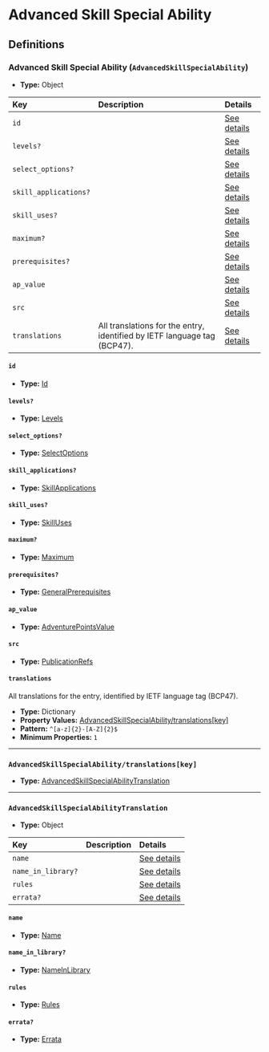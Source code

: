 # Advanced Skill Special Ability

## Definitions

### <a name="AdvancedSkillSpecialAbility"></a> Advanced Skill Special Ability (`AdvancedSkillSpecialAbility`)

- **Type:** Object

Key | Description | Details
:-- | :-- | :--
`id` |  | <a href="#AdvancedSkillSpecialAbility/id">See details</a>
`levels?` |  | <a href="#AdvancedSkillSpecialAbility/levels">See details</a>
`select_options?` |  | <a href="#AdvancedSkillSpecialAbility/select_options">See details</a>
`skill_applications?` |  | <a href="#AdvancedSkillSpecialAbility/skill_applications">See details</a>
`skill_uses?` |  | <a href="#AdvancedSkillSpecialAbility/skill_uses">See details</a>
`maximum?` |  | <a href="#AdvancedSkillSpecialAbility/maximum">See details</a>
`prerequisites?` |  | <a href="#AdvancedSkillSpecialAbility/prerequisites">See details</a>
`ap_value` |  | <a href="#AdvancedSkillSpecialAbility/ap_value">See details</a>
`src` |  | <a href="#AdvancedSkillSpecialAbility/src">See details</a>
`translations` | All translations for the entry, identified by IETF language tag (BCP47). | <a href="#AdvancedSkillSpecialAbility/translations">See details</a>

#### <a name="AdvancedSkillSpecialAbility/id"></a> `id`

- **Type:** <a href="../_Activatable.md#Id">Id</a>

#### <a name="AdvancedSkillSpecialAbility/levels"></a> `levels?`

- **Type:** <a href="../_Activatable.md#Levels">Levels</a>

#### <a name="AdvancedSkillSpecialAbility/select_options"></a> `select_options?`

- **Type:** <a href="../_Activatable.md#SelectOptions">SelectOptions</a>

#### <a name="AdvancedSkillSpecialAbility/skill_applications"></a> `skill_applications?`

- **Type:** <a href="../_Activatable.md#SkillApplications">SkillApplications</a>

#### <a name="AdvancedSkillSpecialAbility/skill_uses"></a> `skill_uses?`

- **Type:** <a href="../_Activatable.md#SkillUses">SkillUses</a>

#### <a name="AdvancedSkillSpecialAbility/maximum"></a> `maximum?`

- **Type:** <a href="../_Activatable.md#Maximum">Maximum</a>

#### <a name="AdvancedSkillSpecialAbility/prerequisites"></a> `prerequisites?`

- **Type:** <a href="../_Prerequisite.md#GeneralPrerequisites">GeneralPrerequisites</a>

#### <a name="AdvancedSkillSpecialAbility/ap_value"></a> `ap_value`

- **Type:** <a href="../_Activatable.md#AdventurePointsValue">AdventurePointsValue</a>

#### <a name="AdvancedSkillSpecialAbility/src"></a> `src`

- **Type:** <a href="../source/_PublicationRef.md#PublicationRefs">PublicationRefs</a>

#### <a name="AdvancedSkillSpecialAbility/translations"></a> `translations`

All translations for the entry, identified by IETF language tag (BCP47).

- **Type:** Dictionary
- **Property Values:** <a href="#AdvancedSkillSpecialAbility/translations[key]">AdvancedSkillSpecialAbility/translations[key]</a>
- **Pattern:** `^[a-z]{2}-[A-Z]{2}$`
- **Minimum Properties:** `1`

---

### <a name="AdvancedSkillSpecialAbility/translations[key]"></a> `AdvancedSkillSpecialAbility/translations[key]`

- **Type:** <a href="#AdvancedSkillSpecialAbilityTranslation">AdvancedSkillSpecialAbilityTranslation</a>

---

### <a name="AdvancedSkillSpecialAbilityTranslation"></a> `AdvancedSkillSpecialAbilityTranslation`

- **Type:** Object

Key | Description | Details
:-- | :-- | :--
`name` |  | <a href="#AdvancedSkillSpecialAbilityTranslation/name">See details</a>
`name_in_library?` |  | <a href="#AdvancedSkillSpecialAbilityTranslation/name_in_library">See details</a>
`rules` |  | <a href="#AdvancedSkillSpecialAbilityTranslation/rules">See details</a>
`errata?` |  | <a href="#AdvancedSkillSpecialAbilityTranslation/errata">See details</a>

#### <a name="AdvancedSkillSpecialAbilityTranslation/name"></a> `name`

- **Type:** <a href="../_Activatable.md#Name">Name</a>

#### <a name="AdvancedSkillSpecialAbilityTranslation/name_in_library"></a> `name_in_library?`

- **Type:** <a href="../_Activatable.md#NameInLibrary">NameInLibrary</a>

#### <a name="AdvancedSkillSpecialAbilityTranslation/rules"></a> `rules`

- **Type:** <a href="../_Activatable.md#Rules">Rules</a>

#### <a name="AdvancedSkillSpecialAbilityTranslation/errata"></a> `errata?`

- **Type:** <a href="../source/_Erratum.md#Errata">Errata</a>
